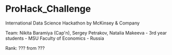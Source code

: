 # ProHack_Challenge
International Data Science Hackathon by McKinsey &amp; Company

Team: Nikita Baramiya (Cap'n), Sergey Petrakov, Natalia Makeeva - 3rd year students - MSU Faculty of Economics - Russia

Rank: ??? from ???
